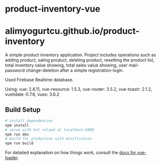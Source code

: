 # product-inventory-vue

# alimyogurtcu.github.io/product-inventory
A simple product inventory application.
Project includes operations such as adding product, saling product, deleting product, resetting the product list, total inventory value showing, total sales value showing, user mail-password change-deletion after a simple registration-login. 

Used Firebase Realtime database. 

Using; vue: 2.6.11, vue-resource: 1.5.3, vue-router: 3.5.2, vue-toastr: 2.1.2, vuelidate: 0.7.6, vuex: 3.6.2

## Build Setup

``` bash
# install dependencies
npm install
# serve with hot reload at localhost:8080
npm run dev
# build for production with minification
npm run build
```

For detailed explanation on how things work, consult the [docs for vue-loader](http://vuejs.github.io/vue-loader).
